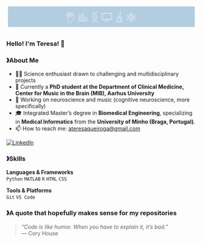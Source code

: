 <p align="center">
  <img src="./cropped_cover_page2.png" alt="Cover Image" width="835"/>
</p>

### Hello! I'm Teresa! 👋

### 》About Me
- 👩‍💻 Science enthusiast drawn to challenging and multidisciplinary projects
- 🏢 Currently a **PhD student at the Department of Clinical Medicine, Center for Music in the Brain (MIB), Aarhus University**
- 🧠 Working on neuroscience and music (cognitive neuroscience, more specifically)
- 🎓 Integrated Master’s degree in **Biomedical Engineering**, specializing in **Medical Informatics** from the **University of Minho (Braga, Portugal)**.
- 📫 How to reach me: ateresaqueiroga@gmail.com
  
[![LinkedIn](https://img.shields.io/badge/LinkedIn-Profile-blue?style=flat&logo=linkedin)](https://linkedin.com/in/ateresaqueiroga)  

### 》Skills
**Languages & Frameworks**  
`Python` `MATLAB` `R` `HTML` `CSS`

**Tools & Platforms**  
`Git` `VS Code`    

### 》A quote that hopefully makes sense for my repositories
> *“Code is like humor. When you have to explain it, it’s bad.”*  
> — Cory House
